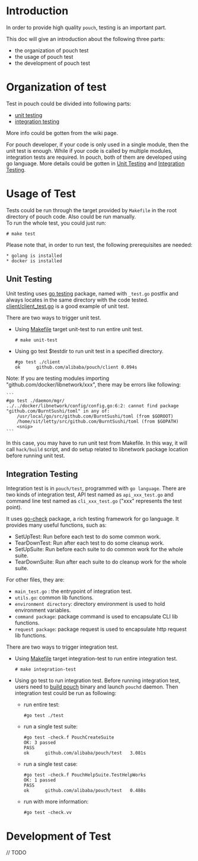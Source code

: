 # Introduction

In order to provide high quality `pouch`, testing is an important part.

This doc will give an introduction about the following three parts:

*  the organization of pouch test
*  the usage of pouch test
*  the development of pouch test

# Organization of test

Test in pouch could be divided into following parts:

* [unit testing](https://en.wikipedia.org/wiki/Unit_testing#Description)
* [integration testing](https://en.wikipedia.org/wiki/Integration_testing)

More info could be gotten from the wiki page. 

For pouch developer, if your code is only used in a single module, then the unit test is enough. While if your code is called by multiple modules, integration tests are required. In pouch, both of them are developed using go language. More details could be gotten in [Unit Testing](#unit-testing) and [Integration Testing](#integration-testing).

# Usage of Test

Tests could be run through the target provided by `Makefile` in the root directory of pouch code. Also could be run manually.	
To run the whole test, you could just run:

```
# make test
```
Please note that, in order to run test, the following prerequisites are needed:
	
	* golang is installed
	* docker is installed


## Unit Testing

Unit testing uses [go testing](https://golang.org/pkg/testing/) package, named with `_test.go` postfix and always locates in the same directory with the code tested. [client/client_test.go](https://github.com/alibaba/pouch/blob/master/client/client_test.go) is a good example of unit test.

There are two ways to trigger unit test. 

* Using [Makefile](https://github.com/alibaba/pouch/blob/master/Makefile) target unit-test to run entire unit test.

	```
	# make unit-test
	``` 

* Using go test $testdir to run unit test in a specified directory.

	```
	#go test ./client
	ok  	github.com/alibaba/pouch/client	0.094s

	```
Note: If you are testing modules importing "github.com/docker/libnetwork/xxx", there may be errors like following:

	```
	#go test ./daemon/mgr/
	../../docker/libnetwork/config/config.go:6:2: cannot find package "github.com/BurntSushi/toml" in any of:
		/usr/local/go/src/github.com/BurntSushi/toml (from $GOROOT)
		/home/sit/letty/src/github.com/BurntSushi/toml (from $GOPATH)
		<snip>
	```
In this case, you may have to run unit test from Makefile. In this way, it will call `hack/build` script, and do setup related to libnetwork package location before running unit test. 

## Integration Testing

Integration test is in `pouch/test`, programmed with `go language`. There are two kinds of integration test, API test named as `api_xxx_test.go` and command line test named as `cli_xxx_test.go` ("xxx" represents the test point). 

It uses [go-check](https://labix.org/gocheck) package, a rich testing framework for go language. It provides many useful functions, such as:

* SetUpTest: Run before each test to do some common work.
* TearDownTest: Run after each test to do some cleanup work.
* SetUpSuite: Run before each suite to do common work for the whole suite.
* TearDownSuite: Run after each suite to do cleanup work for the whole suite.

For other files, they are:

* `main_test.go` : the entrypoint of integration test.
* `utils.go`: common lib functions.
* `environment directory`: directory environment is used to hold environment variables.
* `command package`: package command is used to encapsulate CLI lib functions.
* `request package`: package request is used to encapsulate http request lib functions.


There are two ways to trigger integration test. 

* Using [Makefile](https://github.com/alibaba/pouch/blob/master/Makefile) target integration-test to run entire integration test.

	```
	# make integration-test
	```
* Using go test to run integration test. Before running integration test, users need to [build pouch](https://github.com/alibaba/pouch/blob/master/INSTALLATION.md) binary and launch `pouchd` daemon.
Then integration test could be run as following:

	* run entire test: 

		```
		#go test ./test
		```
	* run a single test suite: 
	
		```
		#go test -check.f PouchCreateSuite
		OK: 3 passed
		PASS
		ok  	github.com/alibaba/pouch/test	3.081s
		```
	* run a single test case:
	
		```
		#go test -check.f PouchHelpSuite.TestHelpWorks
		OK: 1 passed
		PASS
		ok  	github.com/alibaba/pouch/test	0.488s	
		```	
	* run with more information:
	
		```
		#go test -check.vv 
		```
	
# Development of Test
// TODO
